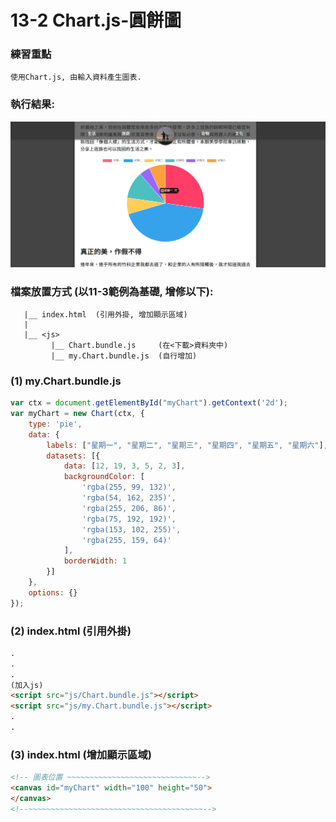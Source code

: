 # 13-2 Chart.js-圓餅圖

### 練習重點
```
使用Chart.js, 由輸入資料產生圖表.
```

### 執行結果:
![GitHub Logo](/imgs/results13-2.jpg)


### 檔案放置方式 (以11-3範例為基礎, 增修以下):
```
   |__ index.html  (引用外掛, 增加顯示區域) 
   |
   |__ <js>
         |__ Chart.bundle.js     (在<下載>資料夾中)
         |__ my.Chart.bundle.js  (自行增加) 
```


### (1) my.Chart.bundle.js

``` js
var ctx = document.getElementById("myChart").getContext('2d');
var myChart = new Chart(ctx, {
    type: 'pie',
    data: {
        labels: ["星期一", "星期二", "星期三", "星期四", "星期五", "星期六"],
        datasets: [{            
            data: [12, 19, 3, 5, 2, 3],
            backgroundColor: [
                'rgba(255, 99, 132)',
                'rgba(54, 162, 235)',
                'rgba(255, 206, 86)',
                'rgba(75, 192, 192)',
                'rgba(153, 102, 255)',
                'rgba(255, 159, 64)'
            ],
            borderWidth: 1
        }]
    },
    options: {}
});
```


### (2) index.html (引用外掛)  
``` html
.
.
.
(加入js)
<script src="js/Chart.bundle.js"></script>  
<script src="js/my.Chart.bundle.js"></script>   
.
.
```

### (3) index.html (增加顯示區域)  
``` html
<!-- 圖表位置 ~~~~~~~~~~~~~~~~~~~~~~~~~~~~~-->		
<canvas id="myChart" width="100" height="50">
</canvas>
<!--~~~~~~~~~~~~~~~~~~~~~~~~~~~~~~~~~~~~~~~-->
```
